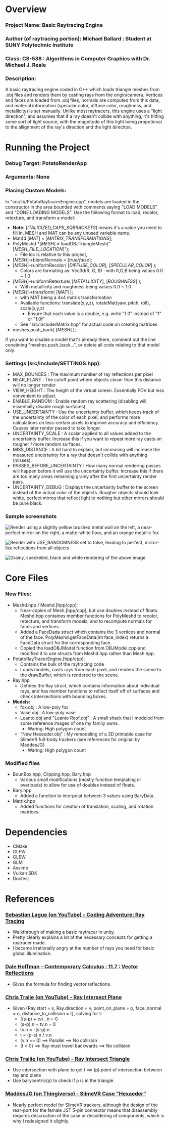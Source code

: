 # Overview
### **Project Name:** Basic Raytracing Engine  
### **Author (of raytracing portion):** Michael Ballard : Student at SUNY Polytechnic Institute  
### **Class:** CS-538 : Algorithms in Computer Graphics with Dr. Michael J. Reale
### **Description:**
A basic raytracing engine coded in C++ which loads triangle meshes from .obj files and renders them by casting rays from the origin/camera. Vertices and faces are loaded from .obj files, normals are computed from this data, and material information (specular color, diffuse color, roughness, and metallicity) is set manually. Unlike most raytracers, this engine uses a "light direction", and assumes that if a ray doesn't collide with anything, it's hitting some sort of light source, with the magnitude of this light being propotional to the allignment of the ray's direction and the light direciton. 

# Running the Project
### Debug Target: PotatoRenderApp
### Arguments: None
### Placing Custom Models:
In "src/lib/PotatoRaytracerEngine.cpp", models are loaded in the constructor in the area bounded with comments saying "LOAD MODELS" and "DONE LOADING MODELS". Use the following format to load, recolor, retexture, and transform a model:  
 - **Note:** [*ITALICIZED_CAPS_SQBRACKETS*] means it's a value you need to fill in. MESH and MAT can be any unused variable name. 
 - Mat4d [*MAT*] = [*MATRIX_TRANSFORMATIONS*];
 - PolyMeshd \*[*MESH*] = loadOBJTriangleMesh("[*MESH_FILE_LOCATION*]");
   - File loc is relative to this project, 
 - [*MESH*]->blendNormals = [*true/false*];
 - [*MESH*]->uniformRecolor( [*DIFFUSE_COLOR*], [*SPECULAR_COLOR*] );
   - Colors are formating as: Vec3d(R, G, B) : with R,G,B being values 0.0 ~ 1.0
 - [*MESH*]->uniformRetexture( [*METALLICITY*], [*ROUGHNESS*] );
   - With metallicity and roughness being values 0.0 ~ 1.0
 - [*MESH*]->transform( [*MAT*] );
   - with MAT being a 4x4 matrix transformation
   - Available functions: translate(x,y,z), rotateMat(yaw, pitch, roll), scale(x,y,z)
     - Ensure that each value is a double, e.g. write "1.0" instead of "1" or "1.0f"
   - See "src/include/Matrix.hpp" for actual code on creating matrices
 - meshes.push_back( [*MESH*] );  

If you want to disable a model that's already there, comment out the line conatining "meshes.push_back...", or delete all code relating to that model only. 

### Settings (src/include/SETTINGS.hpp):
 - MAX_BOUNCES : The maximum number of ray reflections per pixel
 - NEAR_PLANE : The cutoff point where objects closer than this distance will no longer render
 - VIEW_HEIGHT : The height of the virtual screen. Essentially FOV but less convenient to adjust. 
 - ENABLE_RANDOM : Enable random ray scattering (disabling will essentially disable rough surfaces)
 - USE_UNCERTAINTY : Use the uncertainty buffer, which keeps track of the uncertainty of the color of each pixel, and performs more calculations on less-certain pixels to improve accuracy and efficiency. Causes later render passed to take longer. 
 - UNCERTAINTY_SCALE : A scalar applied to all values added to the uncertainty buffer. Increase this if you want to repeat more ray casts on rougher / more random surfaces.
 - MISS_DISTANCE : A bit hard to explain, but increasing will increase the measured uncertainty for a ray that doesn't collide with anything (misses).
 - PASSES_BEFORE_UNCERTAINTY : How many normal rendering passes will happen before it will use the uncertainty buffer. Increase this if there are too many areas remaining grainy after the first uncertainty render pass. 
 - UNCERTAINTY_DEBUG : Displays the uncertainty buffer to the screen instead of the actual color of the objects. Rougher objects should look white, perfect mirros that reflect light to nothing but other mirrors should be pure black. 

### Sample screenshots
![Render using a slightly yellow brushed metal wall on the left, a near-perfect mirror on the right, a matte-white floor, and an orange metallic fox](/screenshots/FinalProject/v3%20First%20Uncertainty%20Pass%20(16x%20as%20long%20to%20render).png "Render of the objects currently being loaded by the engine")

![Render with USE_RANDOMNESS set to false, leading to perfect, mirror-like reflections from all objects](/screenshots/FinalProject/No%20randomness.png "Using USE_RANDOMNESS false to remove randomness, essentially making all surfaces smooth and mirror-like")

![Grainy, speckeled, black and white rendering of the above image](/screenshots/FinalProject/v3%20Uncertainty%20Buffer%20Third%20Pass.png "Using UNCERTAINTY_DEBUG true to render the uncertainty buffer to the screen")

# Core Files
### New Files:
 - Meshd.hpp / Meshd.[hpp/cpp]:
   - Near-copies of Mesh.[hpp/cpp], but use doubles instead of floats. Meshd.hpp containes member functions for PolyMeshd to recolor, retecture, and transform models, and to recompute normals for faces and vertices. 
   - Added a FaceDada struct which contains the 3 vertices and normal of the face. PolyMeshd.getFaceData(int face_index) returns a FaceData struct for the corresponding face. 
   - Copied the loadOBJModel function from OBJModel.cpp and modified it to use structs from Meshd.hpp rather than Mesh.hpp.
 - PotatoRayTracerEngine.[hpp/cpp]:
   - Contains the bulk of the raytracing code
   - Loads models, casts rays from each pixel, and renders the scene to the drawBuffer, which is rendered to the scene. 
 - Ray.hpp
   - Defines the Ray struct, which contains information about individual rays, and has member functions to reflect itself off of surfaces and check intersections with bounding boxes. 
 - **Models:**
   - fox.obj : A low-poly fox
   - Vase.obj : A low-poly vase
   - Leanto.obj and "Leanto Roof.obj" : A small shack that I modeled from some reference images of one my family owns. 
     - Waring: High polygon count
   - "New Hexaeder.obj" : My remodeling of a 3D printable case for SlimeVR full-body trackers (see references for original by MaddesJG)
     - Waring: High polygon count

### Modified files
 - BounBox.hpp, Clipping.hpp, Bary.hpp
   - Various small modifications (mostly function templating or overloads) to allow for use of doubles instead of floats.
 - Bary.hpp
   - Added a function to interpolat between 3 values using BaryData.
 - Matrix.hpp
   - Added functions for creation of translation, scaling, and rotation matrices. 


# Dependencies
 - CMake
 - GLFW
 - GLEW
 - GLM
 - Assimp
 - Vulkan SDK
 - Doctest

# References
### [Sebastian Lague (on YouTube) - Coding Adventure: Ray Tracing](https://youtu.be/Qz0KTGYJtUk?si=mGgxsdjnIQHFab0f)
 - Walkthrough of making a basic raytracer in unity. 
 - Pretty clearly explains a lot of the necessary concepts for getting a raytracer made. 
 - I became irrationally angry at the number of rays you need for basic global illumination. 

### [Dale Hoffman - Contemporary Calculus : 11.7 : Vector Reflections](https://www.contemporarycalculus.com/dh/Calculus_all/CC11_7_VectorReflections.pdf)
 - Gives the formula for finding vector reflections. 

### [Chris Tralie (on YouTube) - Ray Intersect Plane](https://youtu.be/x_SEyKtCBPU?si=JpSmm9JIxuqC_I3g)
 - Given {Ray.start = s, Ray.direction = v, point_on_plane = p, face_normal = n, distance_to_collision = t}, solving for t:
   - ((s-p) + tv) . n = 0
   - (s-p).n + tv.n = 0
   - tv.n = -(s-p).n 
   - t = (p-s).n / v.n
   - (v.n == 0) ==> Parallel ==> No collision
   - (t < 0) ==> Ray must travel backwards ==> No collision


### [Chris Trailie (on YouTube) - Ray Intersect Triangle](https://youtu.be/zAhBA42n1eg?si=_6uAikKcf_m9IKqD)
 - Use intersection with plane to get t ==> (p) point of intersection between ray and plane
 - Use barycentric(p) to check if p is in the triangle


### [MaddesJG (on Thingiverse) - SlimeVR Case \"Hexaeder\"](https://www.thingiverse.com/thing:5140456)
 - Nearly perfect model for SlimeVR trackers, although the design of the rear-port for the female JST 5-pin connector means that disassembly requires descruction of the case or desoldering of components, which is why I redesigned it slightly. 